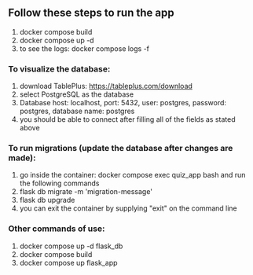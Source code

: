 ## Follow these steps to run the app
1) docker compose build
2) docker compose up -d
3) to see the logs: docker compose logs -f

### To visualize the database:
1) download TablePlus: https://tableplus.com/download
2) select PostgreSQL as the database
3) Database host: localhost, port: 5432, user: postgres, password: postgres, database name: postgres
4) you should be able to connect after filling all of the fields as stated above

### To run migrations (update the database after changes are made):
1) go inside the container: docker compose exec quiz_app bash and run the following commands
2) flask db migrate -m 'migration-message'
3) flask db upgrade
4) you can exit the container by supplying "exit" on the command line

### Other commands of use:
1) docker compose up -d flask_db
2) docker compose build
3) docker compose up flask_app